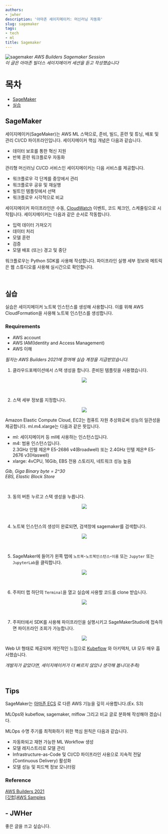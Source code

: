 ```yaml
---
authors:
- jwher
description: '아마존 세이지메이커: 머신러닝 자동화'
slug: sagemaker
tags:
- tech
- ml
title: Sagemaker
---
```


![sagemaker](/img/logos/sagemaker.svg)
*AWS Builders Sagemaker Session*  
*이 글은 아마존 빌더스 세이지메이커 세션을 듣고 작성했습니다*
<!--truncate-->

# 목차
* [SageMaker](#sagemaker)
* [실습](#실습)

## SageMaker

세이지메이커(SageMaker)는 AWS ML 스택으로,
준비, 빌드, 훈련 및 튜닝, 배포 및 관리 CI/CD 파이프라인입니다.
세이지메이커 핵심 개념은 다음과 같습니다.
* 데이터 보호를 통한 혁신 지원
* 반복 훈련 워크플로우 자동화

관리형 머신러닝 CI/CD 서비스인 세이지메이커는 다음 서비스를 제공합니다.
* 워크플로우 각 단계를 중앙에서 관리
* 워크플로우 공유 및 재실행
* 빌트인 템플릿에서 선택
* 워크플로우 시각적으로 비교

세이지메이커 파이프라인은 수동, [CloudWatch](https://aws.amazon.com/ko/cloudwatch/) 이벤트,
코드 체크인, 스케줄링으로 시작됩니다.
세이지메이커는 다음과 같은 순서로 작동합니다.
* 입력 데이터 가져오기
* 데이터 처리
* 모델 훈련
* 검증
* 모델 배포 (또는) 경고 및 중단

워크플로우는 Python SDK를 사용해 작성합니다.
파이프라인 실행 세부 정보와 메트릭은 웹 스튜디오를 사용해 실시간으로 확인합니다.
   
<br/>

## 실습

실습은 세이지메이커 노트북 인스턴스를 생성해 사용합니다.
이를 위해 AWS CloudFormation을 사용해 노트북 인스턴스를 생성합니다.

### Requirements
* AWS account
* AWS IAM(Identity and Access Management)
* AWS 이해

*필자는 AWS Builders 2021에 참여해 실습 계정을 지급받았습니다.*

1. 클라우드포메이션에서 스택 생성을 합니다.
준비된 템플릿을 사용했습니다.

<p align="center">
<img src="/assets/img/sagemaker/cloudformation1.png"/>
</p>
<br/>
   
2. 스택 세부 정보를 지정합니다.
<p align="center">
<img src="/assets/img/sagemaker/cloudformation2.png"/>
</p>

Amazon Elastic Compute Cloud, EC2는 컴퓨트 자원 추상화로써 성능의 일관성을 제공합니다.
ml.m4.xlarge는 다음과 같은 뜻입니다.
* ml: 세이지메이커 등 ml에 사용하는 인스턴스입니다.
* m4: 범용 인스턴스입니다.  
2.3GHz 인텔 제온® E5-2686 v4(Broadwell) 또는 2.4GHz 인텔 제온® E5-2676 v3(Haswell)
* xlarge: 4vCPU, 16Gib, EBS 전용 스토리지, 네트워크 성능 높음

*Gib, Giga Binary byte = 2^30*  
*EBS, Elastic Block Store*

<br/>

3. 동의 버튼 누르고 스택 생성을 누릅니다.
<p align="center">
<img src="/assets/img/sagemaker/cloudformation5.png"/>
</p><br/>

4. 노트북 인스턴스의 생성이 완료되면, 검색창에 sagemaker를 검색합니다.
<p align="center">
<img src="/assets/img/sagemaker/cloudformation7.png"/>
</p><br/>

5. SageMaker에 들어가 왼쪽 탭에 `노트북`-`노트북인스턴스`-`이름` 또는 `Jupyter` 또는 `JupyterLab`을 클릭합니다.
<p align="center">
<img src="/assets/img/sagemaker/cloudformation9.png"/>
</p><br/>


6. 주피터 랩 하단의 `Terminal`을 열고 실습에 사용할 코드를 clone 받습니다.
<p align="center">
<img src="/assets/img/sagemaker/cloudformation12.png"/>
</p><br/>

<!-- 워크샵 코드:
https://github.com/gonsoomoon-ml/SageMaker-Pipelines-Step-By-Step.git
-->

7. 주피터에서 SDK를 사용해 파이프라인을 실행시키고 SageMakerStudio에 접속하면
파이프라인 조회가 가능합니다.
<p align="center">
<img src="/assets/img/sagemaker/sagemakerstudio4.png"/>
</p>

Web UI 형태로 제공되며 개인적인 느낌으로 [Kubeflow](https://jwher.github.io/welcome-to-kubeflow)
와 아키텍처, UI 모두 매우 흡사했습니다.

*개발자가 같았다면, 세이지메이커가 더 빠르지 않았나 생각해 봅니다(추측)*

<br/>

## Tips

SageMaker는 [아마존 ECS](https://jwher.github.io/blog-tech-map#amazon-ecs)
로 다른 AWS 기능을 깊히 사용합니다.(Ex. S3) 

MLOps와 kubeflow, sagemaker, mlflow 그리고 비교 글로 분화해 작성해야 겠습니다.

MLOps 수명 주기를 최적화하기 위한 핵심 원칙은 다음과 같습니다.
* 자동화되고 재현 가능한 ML Workflow 생성
* 모델 레지스트리로 모델 관리
* Infrastructure-as-Code 및 CI/CD 파이프라인 사용으로 지속적 전달(Continuous Delivery) 활성화
* 모델 성능 및 피드백 정보 모니터링

### Reference  

[AWS Builders 2021](https://aws.amazon.com/ko/events/seminars/aws-industry-week/)  
[[깃헙]AWS Samples](https://github.com/aws-samples)

## - JWHer  
좋은 글을 쓰고 싶습니다.
